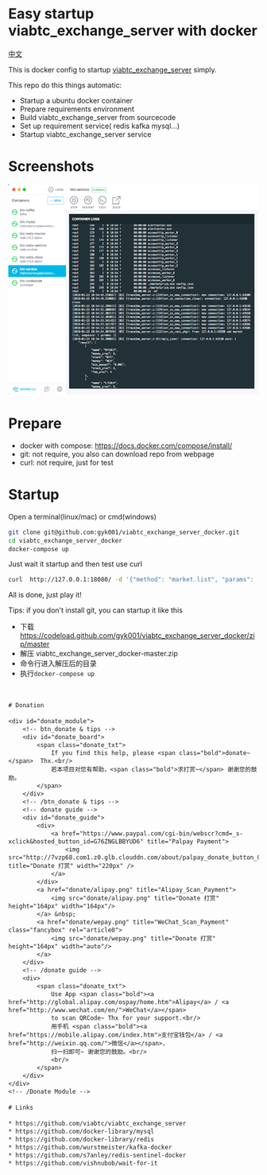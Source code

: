 # Easy startup viabtc_exchange_server with docker

[中文](README-zh.md)

This is docker config to startup [viabtc_exchange_server](https://github.com/viabtc/viabtc_exchange_server) simply.

This repo do this things automatic:

* Startup a ubuntu docker container
* Prepare requirements environment
* Build viabtc_exchange_server from sourcecode
* Set up requirement service( redis kafka mysql...)
* Startup viabtc_exchange_server service

# Screenshots

![screenshots](imgs/screenshots.png)

# Prepare

* docker with compose: https://docs.docker.com/compose/install/
* git: not require, you also can download repo from webpage
* curl: not require, just for test

# Startup

Open a terminal(linux/mac) or cmd(windows)

```bash
git clone git@github.com:gyk001/viabtc_exchange_server_docker.git
cd viabtc_exchange_server_docker
docker-compose up
```

Just wait it startup and then test use curl

```bash
curl  http://127.0.0.1:18080/ -d '{"method": "market.list", "params": [], "id": 1516681174}'
```

All is done, just play it!


Tips: if you don't install git, you can startup it like this

* 下载 https://codeload.github.com/gyk001/viabtc_exchange_server_docker/zip/master
* 解压 viabtc_exchange_server_docker-master.zip
* 命令行进入解压后的目录
* 执行`docker-compose up`


``` 


# Donation

<div id="donate_module">
	<!-- btn_donate & tips -->
	<div id="donate_board">
		<span class="donate_txt">
			If you find this help, please <span class="bold">donate~</span>  Thx.<br/>
			若本项目对您有帮助，<span class="bold">求打赏~</span> 谢谢您的鼓励。
		</span>
	</div>
	<!-- /btn_donate & tips -->
	<!-- donate guide -->
	<div id="donate_guide">
		<div>
			<a href="https://www.paypal.com/cgi-bin/webscr?cmd=_s-xclick&hosted_button_id=G76ZNGLBBYUD6" title="Palpay Payment">
				<img src="http://7vzp68.com1.z0.glb.clouddn.com/about/palpay_donate_button_00.jpg" title="Donate 打赏" width="220px" />
			</a>
		</div>
		<a href="donate/alipay.png" title="Alipay_Scan_Payment">
			<img src="donate/alipay.png" title="Donate 打赏" height="164px" width="164px"/>
		</a> &nbsp;
		<a href="donate/wepay.png" title="WeChat_Scan_Payment" class="fancybox" rel="article0">
			<img src="donate/wepay.png" title="Donate 打赏" height="164px" width="auto"/>
		</a>
	</div>
	<!-- /donate guide -->
	<div>
    	<span class="donate_txt">
            Use App <span class="bold"><a href="http://global.alipay.com/ospay/home.htm">Alipay</a> / <a href="http://www.wechat.com/en/">WeChat</a></span>
            to scan QRCode~ Thx for your support.<br/>
            用手机 <span class="bold"><a href="https://mobile.alipay.com/index.htm">支付宝钱包</a> / <a href="http://weixin.qq.com/">微信</a></span>，
            扫一扫即可~ 谢谢您的鼓励。<br/>
            <br/>
        </span>
	</div>
</div>
<!-- /Donate Module -->

# Links

* https://github.com/viabtc/viabtc_exchange_server
* https://github.com/docker-library/mysql
* https://github.com/docker-library/redis
* https://github.com/wurstmeister/kafka-docker
* https://github.com/s7anley/redis-sentinel-docker
* https://github.com/vishnubob/wait-for-it

